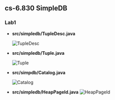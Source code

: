 ## cs-6.830 SimpleDB



### Lab1

- **src/simpledb/TupleDesc.java**

  ![TupleDesc](https://github.com/DreaMer963/SimpleDB/blob/master/image/%E9%80%89%E5%8C%BA_025.png)

- **src/simpledb/Tuple.java**

  ![Tuple](https://github.com/DreaMer963/SimpleDB/blob/master/image/%E9%80%89%E5%8C%BA_026.png)

- **src/simpdb/Catalog.java**

  ![Catalog](https://github.com/DreaMer963/SimpleDB/blob/master/image/%E9%80%89%E5%8C%BA_027.png)

- **src/simpledb/HeapPageId.java**
  ![HeapPageId](https://github.com/DreaMer963/SimpleDB/blob/master/image/%E9%80%89%E5%8C%BA_028.png)

  
